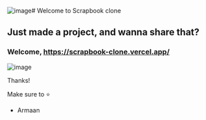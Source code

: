 ![image](https://github.com/user-attachments/assets/db395b64-42e3-47d3-8b50-cb347a5b32d5)# Welcome to Scrapbook clone

## Just made a project, and wanna share that?

### Welcome, https://scrapbook-clone.vercel.app/

![image](https://github.com/user-attachments/assets/502ca378-805c-4508-ba3f-6bc2d2cd8a64)


Thanks!

Make sure to ⭐
  - Armaan

